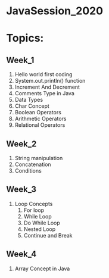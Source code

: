 # JavaSession_2020

# Topics:

## Week_1

1. Hello world first coding
2. System.out.println() function
3. Increment And Decrement
4. Comments Type in Java
5. Data Types
6. Char Concept
7. Boolean Operators
8. Arithmetic Operators
9. Relational Operators

## Week_2

1. String manipulation
2. Concatenation
3. Conditions

## Week_3

1. Loop Concepts
   1. For loop
   2. While Loop
   3. Do While Loop
   4. Nested Loop
   5. Continue and Break
   
## Week_4

1. Array Concept in Java
